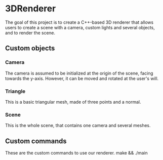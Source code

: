 # 3DRenderer

The goal of this project is to create a C++-based 3D renderer that allows users to create a scene with a camera, custom lights and several objects, and to render the scene.

## Custom objects

### Camera

The camera is assumed to be initialized at the origin of the scene, facing towards the y-axis. However, it can be moved and rotated at the user's will.

### Triangle

This is a basic triangular mesh, made of three points and a normal.

### Scene

This is the whole scene, that contains one camera and several meshes.


## Custom commands

These are the custom commands to use our renderer.
    make && ./main